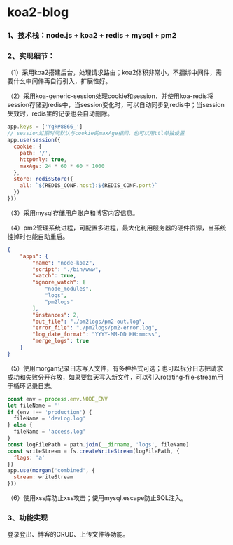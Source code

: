 # koa2-blog

### 1、技术栈：node.js + koa2 + redis + mysql + pm2

### 2、实现细节：

（1）采用koa2搭建后台，处理请求路由；koa2体积非常小，不捆绑中间件，需要什么中间件再自行引入，扩展性好。

（2）采用koa-generic-session处理cookie和session，并使用koa-redis将session存储到redis中，当session变化时，可以自动同步到redis中；当session失效时，redis里的记录也会自动删除。
````js
app.keys = ['Ygk#8866_']
// session过期时间默认与cookie的maxAge相同，也可以用ttl单独设置
app.use(session({
  cookie: {
    path: '/',
    httpOnly: true,
    maxAge: 24 * 60 * 60 * 1000
  },
  store: redisStore({
    all: `${REDIS_CONF.host}:${REDIS_CONF.port}`
  })
}))
````

（3）采用mysql存储用户账户和博客内容信息。

（4）pm2管理系统进程，可配置多进程，最大化利用服务器的硬件资源，当系统挂掉时也能自动重启。
````json
{
    "apps": {
        "name": "node-koa2",
        "script": "./bin/www",
        "watch": true,
        "ignore_watch": [
            "node_modules",
            "logs",
            "pm2logs"
        ],
        "instances": 2,
        "out_file": "./pm2logs/pm2-out.log",
        "error_file": "./pm2logs/pm2-error.log",
        "log_date_format": "YYYY-MM-DD HH:mm:ss",
        "merge_logs": true
    }
}
````

（5）使用morgan记录日志写入文件，有多种格式可选；也可以拆分日志把请求成功和失败分开存放，如果要每天写入新文件，可以引入rotating-file-stream用于循环记录日志。
````js
const env = process.env.NODE_ENV
let fileName = ''
if (env !== 'production') {
  fileName = 'devLog.log'
} else {
  fileName = 'access.log'
}
const logFilePath = path.join(__dirname, 'logs', fileName)
const writeStream = fs.createWriteStream(logFilePath, {
  flags: 'a'
})
app.use(morgan('combined', {
  stream: writeStream
}))
````

（6）使用xss库防止xss攻击；使用mysql.escape防止SQL注入。

### 3、功能实现

登录登出、博客的CRUD、上传文件等功能。
